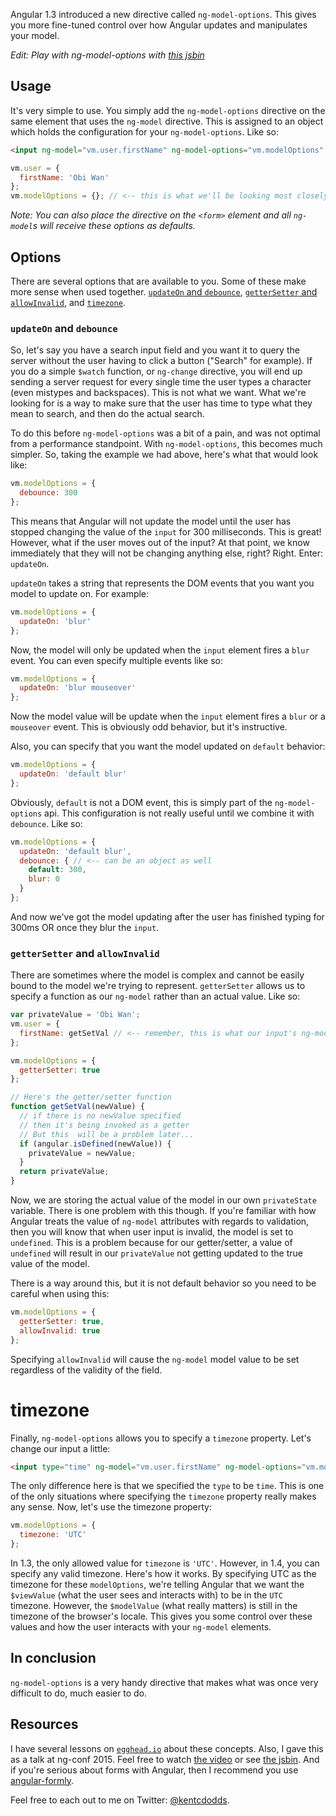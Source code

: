 Angular 1.3 introduced a new directive called `ng-model-options`. This gives you
more fine-tuned control over how Angular updates and manipulates your model.

*Edit: Play with ng-model-options with [this jsbin](http://jsbin.com/wihuje/edit?html,css,js,output)*

## Usage

It's very simple to use. You simply add the `ng-model-options` directive on the
same element that uses the `ng-model` directive. This is assigned to an object
which holds the configuration for your `ng-model-options`. Like so:

```html
<input ng-model="vm.user.firstName" ng-model-options="vm.modelOptions" />
```

```javascript
vm.user = {
  firstName: 'Obi Wan'
};
vm.modelOptions = {}; // <-- this is what we'll be looking most closely at
```

*Note: You can also place the directive on the `<form>` element and all
`ng-model`s will receive these options as defaults.*

## Options

There are several options that are available to you. Some of these make more 
sense when used together. [`updateOn` and `debounce`](#updateon-and-debounce),
[`getterSetter` and `allowInvalid`](#gettersetter-and-allow-invalid), and
[`timezone`](#timezone).

### `updateOn` and `debounce`

So, let's say you have a search input field and you want it to query the server
without the user having to click a button ("Search" for example). If you do a
simple `$watch` function, or `ng-change` directive, you will end up sending a
server request for every single time the user types a character (even mistypes
and backspaces). This is not what we want. What we're looking for is a way to
make sure that the user has time to type what they mean to search, and then do
the actual search.

To do this before `ng-model-options` was a bit of a pain, and was not optimal
from a performance standpoint. With `ng-model-options`, this becomes much
simpler. So, taking the example we had above, here's what that would look like:

```javascript
vm.modelOptions = {
  debounce: 300
};
```

This means that Angular will not update the model until the user has stopped
changing the value of the `input` for 300 milliseconds. This is great! However,
what if the user moves out of the input? At that point, we know immediately that
they will not be changing anything else, right? Right. Enter: `updateOn`.

`updateOn` takes a string that represents the DOM events that you want you model
to update on. For example:

```javascript
vm.modelOptions = {
  updateOn: 'blur'
};
```

Now, the model will only be updated when the `input` element fires a `blur`
event. You can even specify multiple events like so:

```javascript
vm.modelOptions = {
  updateOn: 'blur mouseover'
};
```

Now the model value will be update when the `input` element fires a `blur` or a
`mouseover` event. This is obviously odd behavior, but it's instructive.

Also, you can specify that you want the model updated on `default` behavior:

```javascript
vm.modelOptions = {
  updateOn: 'default blur'
};
```

Obviously, `default` is not a DOM event, this is simply part of the
`ng-model-options` api. This configuration is not really useful until we combine
it with `debounce`. Like so:

```javascript
vm.modelOptions = {
  updateOn: 'default blur',
  debounce: { // <-- can be an object as well
    default: 300,
    blur: 0
  }
};
```

And now we've got the model updating after the user has finished typing for
300ms OR once they blur the `input`.

### `getterSetter` and `allowInvalid`

There are sometimes where the model is complex and cannot be easily bound to the
model we're trying to represent. `getterSetter` allows us to specify a function
as our `ng-model` rather than an actual value. Like so:

```javascript
var privateValue = 'Obi Wan';
vm.user = {
  firstName: getSetVal // <-- remember, this is what our input's ng-model is bound to
};

vm.modelOptions = {
  getterSetter: true
};

// Here's the getter/setter function
function getSetVal(newValue) {
  // if there is no newValue specified
  // then it's being invoked as a getter
  // But this  will be a problem later...
  if (angular.isDefined(newValue)) {
    privateValue = newValue;
  }
  return privateValue;
}
```

Now, we are storing the actual value of the model in our own `privateState`
variable. There is one problem with this though. If you're familiar with how
Angular treats the value of `ng-model` attributes with regards to validation,
then you will know that when user input is invalid, the model is set to
`undefined`. This is a problem because for our getter/setter, a value of
`undefined` will result in our `privateValue` not getting updated to the true
value of the model.

There is a way around this, but it is not default behavior so you need to be
careful when using this:

```javascript
vm.modelOptions = {
  getterSetter: true,
  allowInvalid: true
};
```

Specifying `allowInvalid` will cause the `ng-model` model value to be set
regardless of the validity of the field.

# timezone

Finally, `ng-model-options` allows you to specify a `timezone` property. Let's
change our input a little:

```html
<input type="time" ng-model="vm.user.firstName" ng-model-options="vm.modelOptions" />
```

The only difference here is that we specified the `type` to be `time`. This is
one of the only situations where specifying the `timezone` property really makes
any sense. Now, let's use the timezone property:

```javascript
vm.modelOptions = {
  timezone: 'UTC'
};
```

In 1.3, the only allowed value for `timezone` is `'UTC'`. However, in 1.4, you
can specify any valid timezone. Here's how it works. By specifying UTC as the
timezone for these `modelOptions`, we're telling Angular that we want the
`$viewValue` (what the user sees and interacts with) to be in the `UTC`
timezone. However, the `$modelValue` (what really matters) is still in the
timezone of the browser's locale. This gives you some control over these values
and how the user interacts with your `ng-model` elements.

## In conclusion

`ng-model-options` is a very handy directive that makes what was once very
difficult to do, much easier to do.

## Resources

I have several lessons on [`egghead.io`](http://bit.ly/egghead-ng-model-options)
about these concepts. Also, I gave this as a talk at ng-conf 2015. Feel free to
watch [the video](http://youtu.be/k3t3ov6xHDw) or see [the jsbin](http://jsbin.com/qocekak/edit). And if you're serious about forms with
Angular, then I recommend you use
[angular-formly](http://formly-js.github.io/angular-formly/).

Feel free to each out to me on Twitter:
[@kentcdodds](https://twitter.com/kentcdodds).
